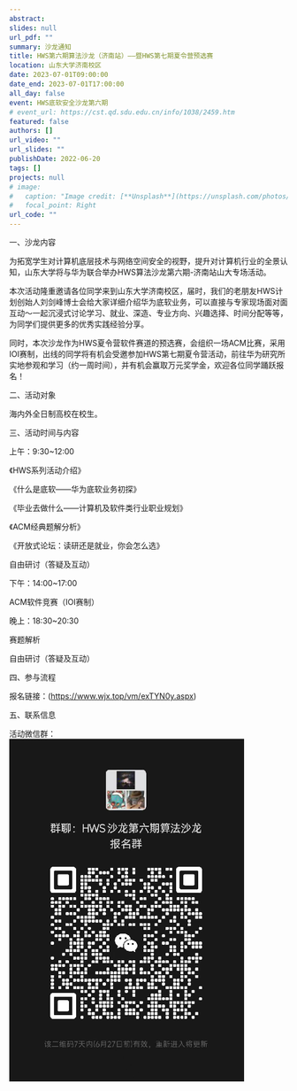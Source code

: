 ```yaml
---
abstract: 
slides: null
url_pdf: ""
summary: 沙龙通知
title: HWS第六期算法沙龙（济南站）——暨HWS第七期夏令营预选赛
location: 山东大学济南校区
date: 2023-07-01T09:00:00
date_end: 2023-07-01T17:00:00
all_day: false
event: HWS底软安全沙龙第六期
# event_url: https://cst.qd.sdu.edu.cn/info/1038/2459.htm
featured: false
authors: []
url_video: ""
url_slides: ""
publishDate: 2022-06-20
tags: []
projects: null
# image:
#   caption: "Image credit: [**Unsplash**](https://unsplash.com/photos/bzdhc5b3Bxs)"
#   focal_point: Right
url_code: ""
---
```




一、沙龙内容

为拓宽学生对计算机底层技术与网络空间安全的视野，提升对计算机行业的全景认知，山东大学将与华为联合举办HWS算法沙龙第六期-济南站山大专场活动。

本次活动隆重邀请各位同学来到山东大学济南校区，届时，我们的老朋友HWS计划创始人刘剑峰博士会给大家详细介绍华为底软业务，可以直接与专家现场面对面互动～一起沉浸式讨论学习、就业、深造、专业方向、兴趣选择、时间分配等等，为同学们提供更多的优秀实践经验分享。

同时，本次沙龙作为HWS夏令营软件赛道的预选赛，会组织一场ACM比赛，采用IOI赛制，出线的同学将有机会受邀参加HWS第七期夏令营活动，前往华为研究所实地参观和学习（约一周时间），并有机会赢取万元奖学金，欢迎各位同学踊跃报名！

二、活动对象

海内外全日制高校在校生。

三、活动时间与内容

上午：9:30~12:00

  《HWS系列活动介绍》

  《什么是底软——华为底软业务初探》

  《毕业去做什么——计算机及软件类行业职业规划》

  《ACM经典题解分析》

  《开放式论坛：读研还是就业，你会怎么选》

  自由研讨（答疑及互动）


下午：14:00~17:00

  ACM软件竞赛（IOI赛制）

晚上：18:30~20:30

  赛题解析

  自由研讨（答疑及互动）


四、参与流程

报名链接：(https://www.wjx.top/vm/exTYN0y.aspx)

五、联系信息

活动微信群：
    ![](wx.png)
